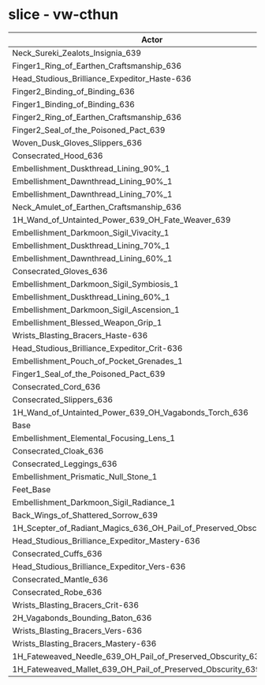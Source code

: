 # slice - vw-cthun
| Actor | DPS | Increase |
|---|:---:|:---:|
|Neck_Sureki_Zealots_Insignia_639|1392344|1.67%|
|Finger1_Ring_of_Earthen_Craftsmanship_636|1386432|1.24%|
|Head_Studious_Brilliance_Expeditor_Haste-636|1385051|1.14%|
|Finger2_Binding_of_Binding_636|1384979|1.13%|
|Finger1_Binding_of_Binding_636|1384726|1.11%|
|Finger2_Ring_of_Earthen_Craftsmanship_636|1384713|1.11%|
|Finger2_Seal_of_the_Poisoned_Pact_639|1381888|0.91%|
|Woven_Dusk_Gloves_Slippers_636|1381611|0.89%|
|Consecrated_Hood_636|1379029|0.70%|
|Embellishment_Duskthread_Lining_90%_1|1378392|0.65%|
|Embellishment_Dawnthread_Lining_90%_1|1378133|0.63%|
|Embellishment_Dawnthread_Lining_70%_1|1376537|0.52%|
|Neck_Amulet_of_Earthen_Craftsmanship_636|1375951|0.47%|
|1H_Wand_of_Untainted_Power_639_OH_Fate_Weaver_639|1375552|0.44%|
|Embellishment_Darkmoon_Sigil_Vivacity_1|1375467|0.44%|
|Embellishment_Duskthread_Lining_70%_1|1374673|0.38%|
|Embellishment_Dawnthread_Lining_60%_1|1374479|0.37%|
|Consecrated_Gloves_636|1374406|0.36%|
|Embellishment_Darkmoon_Sigil_Symbiosis_1|1374390|0.36%|
|Embellishment_Duskthread_Lining_60%_1|1374187|0.34%|
|Embellishment_Darkmoon_Sigil_Ascension_1|1373959|0.33%|
|Embellishment_Blessed_Weapon_Grip_1|1373131|0.27%|
|Wrists_Blasting_Bracers_Haste-636|1372569|0.23%|
|Head_Studious_Brilliance_Expeditor_Crit-636|1371967|0.18%|
|Embellishment_Pouch_of_Pocket_Grenades_1|1371441|0.14%|
|Finger1_Seal_of_the_Poisoned_Pact_639|1371374|0.14%|
|Consecrated_Cord_636|1370748|0.09%|
|Consecrated_Slippers_636|1370311|0.06%|
|1H_Wand_of_Untainted_Power_639_OH_Vagabonds_Torch_636|1370291|0.06%|
|Base|1369475|0.00%|
|Embellishment_Elemental_Focusing_Lens_1|1368916|-0.04%|
|Consecrated_Cloak_636|1368563|-0.07%|
|Consecrated_Leggings_636|1368362|-0.08%|
|Embellishment_Prismatic_Null_Stone_1|1368188|-0.09%|
|Feet_Base|1368160|-0.10%|
|Embellishment_Darkmoon_Sigil_Radiance_1|1367977|-0.11%|
|Back_Wings_of_Shattered_Sorrow_639|1367956|-0.11%|
|1H_Scepter_of_Radiant_Magics_636_OH_Pail_of_Preserved_Obscurity_639|1366858|-0.19%|
|Head_Studious_Brilliance_Expeditor_Mastery-636|1366344|-0.23%|
|Consecrated_Cuffs_636|1365986|-0.25%|
|Head_Studious_Brilliance_Expeditor_Vers-636|1365980|-0.26%|
|Consecrated_Mantle_636|1364838|-0.34%|
|Consecrated_Robe_636|1364558|-0.36%|
|Wrists_Blasting_Bracers_Crit-636|1363633|-0.43%|
|2H_Vagabonds_Bounding_Baton_636|1363216|-0.46%|
|Wrists_Blasting_Bracers_Vers-636|1362502|-0.51%|
|Wrists_Blasting_Bracers_Mastery-636|1360267|-0.67%|
|1H_Fateweaved_Needle_639_OH_Pail_of_Preserved_Obscurity_639|1358750|-0.78%|
|1H_Fateweaved_Mallet_639_OH_Pail_of_Preserved_Obscurity_639|1358456|-0.80%|
